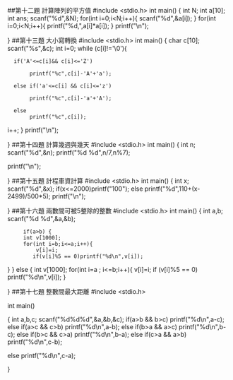 ##第十二題 計算陣列的平方值
#include <stdio.h>
int main()
{
int N;
int a[10];
int ans;
scanf("%d",&N);
for(int i=0;i<N;i++){
scanf("%d",&a[i]);
}
for(int i=0;i<N;i++){
printf("%d,",a[i]*a[i]);
}
printf("\n");

}
##第十三題 大小寫轉換
#include <stdio.h>
int main()
{
  char c[10];
  scanf("%s",&c);
  int  i=0;
  while (c[i]!='\0'){

      if('A'<=c[i]&& c[i]<='Z')

           printf("%c",c[i]-'A'+'a');

      else if('a'<=c[i] && c[i]<='z')

           printf("%c",c[i]-'a'+'A');

      else
           printf("%c",c[i]);
i++;
}
printf("\n");

}
##第十四題 計算幾週與幾天
#include <stdio.h>
int main()
{
int n;
scanf("%d",&n);
printf("%d %d",n/7,n%7);

printf("\n");

}
##第十五題 計程車資計算
#include <stdio.h>
int main()
{
int x;
scanf("%d",&x);
if(x<=2000)printf("100");
else printf("%d",110+(x-2499)/500*5);
printf("\n");

}
##第十六題 兩數間可被5整除的整數
#include <stdio.h>
int main()
{
         int a,b;
         scanf("%d %d",&a,&b);

         if(a>b) {
         int v[1000];
         for(int i=b;i<=a;i++){
             v[i]=i;
            if(v[i]%5 == 0)printf("%d\n",v[i]);
}
}
else {
int v[1000];
for(int i=a ; i<=b;i++){
 v[i]=i;
  if (v[i]%5 == 0) printf("%d\n",v[i]);
}


}
##第十七題 整數間最大距離
#include <stdio.h>

int main()

{
int a,b,c;
scanf("%d%d%d",&a,&b,&c);
if(a>b && b>c) printf("%d\n",a-c);
else if(a>c && c>b) printf("%d\n",a-b);
else if(b>a && a>c) printf("%d\n",b-c);
else if(b>c && c>a) printf("%d\n",b-a);
else if(c>a && a>b) printf("%d\n",c-b);

else printf("%d\n",c-a);


}
